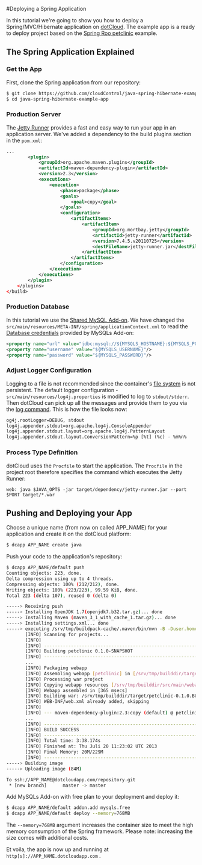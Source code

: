 #Deploying a Spring Application

In this tutorial we're going to show you how to deploy a Spring/MVC/Hibernate application on [dotCloud]. The example app is a ready to deploy project based on the [Spring Roo petclinic] example.

## The Spring Application Explained

### Get the App


First, clone the Spring application from our repository:

~~~bash
$ git clone https://github.com/cloudControl/java-spring-hibernate-example-app
$ cd java-spring-hibernate-example-app
~~~


### Production Server

The [Jetty Runner] provides a fast and easy way to run your app in an application server. We've added a dependency to the build plugins section in the `pom.xml`:

~~~xml
...
        <plugin>
            <groupId>org.apache.maven.plugins</groupId>
            <artifactId>maven-dependency-plugin</artifactId>
            <version>2.3</version>
            <executions>
                <execution>
                    <phase>package</phase>
                    <goals>
                        <goal>copy</goal>
                    </goals>
                    <configuration>
                        <artifactItems>
                            <artifactItem>
                                <groupId>org.mortbay.jetty</groupId>
                                <artifactId>jetty-runner</artifactId>
                                <version>7.4.5.v20110725</version>
                                <destFileName>jetty-runner.jar</destFileName>
                            </artifactItem>
                        </artifactItems>
                    </configuration>
                </execution>
            </executions>
        </plugin>
    </plugins>
</build>
~~~



### Production Database

In this tutorial we use the [Shared MySQL Add-on]. We have changed the `src/main/resources/META-INF/spring/applicationContext.xml` to read the [Database credentials] provided by MySQLs Add-on:

~~~xml
<property name="url" value="jdbc:mysql://${MYSQLS_HOSTNAME}:${MYSQLS_PORT}/${MYSQLS_DATABASE}"/>
<property name="username" value="${MYSQLS_USERNAME}"/>
<property name="password" value="${MYSQLS_PASSWORD}"/>
~~~

### Adjust Logger Configuration

Logging to a file is not recommended since the container's [file system] is not persistent. 
The default logger configuration - `src/main/resources/log4j.properties` is modified to log to `stdout/stderr`. 
Then dotCloud can pick up all the messages and provide them to you via the [log command]. This is how the file looks now:
~~~xml
og4j.rootLogger=DEBUG, stdout
log4j.appender.stdout=org.apache.log4j.ConsoleAppender
log4j.appender.stdout.layout=org.apache.log4j.PatternLayout
log4j.appender.stdout.layout.ConversionPattern=%p [%t] (%c) - %m%n%
~~~

### Process Type Definition

dotCloud uses the `Procfile` to start the application. The `Procfile` in the project root therefore specifies the command which executes the Jetty Runner:

~~~
web: java $JAVA_OPTS -jar target/dependency/jetty-runner.jar --port $PORT target/*.war
~~~


## Pushing and Deploying your App

Choose a unique name (from now on called APP_NAME) for your application and create it on the dotCloud platform:

~~~bash
$ dcapp APP_NAME create java
~~~

Push your code to the application's repository:

~~~bash
$ dcapp APP_NAME/default push
Counting objects: 223, done.
Delta compression using up to 4 threads.
Compressing objects: 100% (212/212), done.
Writing objects: 100% (223/223), 99.59 KiB, done.
Total 223 (delta 107), reused 0 (delta 0)

-----> Receiving push
-----> Installing OpenJDK 1.7(openjdk7.b32.tar.gz)... done
-----> Installing Maven (maven_3_1_with_cache_1.tar.gz)... done
-----> Installing settings.xml... done
-----> executing /srv/tmp/buildpack-cache/.maven/bin/mvn -B -Duser.home=/srv/tmp/builddir -Dmaven.repo.local=/srv/tmp/buildpack-cache/.m2/repository -s /srv/tmp/buildpack-cache/.m2/settings.xml -DskipTests=true clean install
       [INFO] Scanning for projects...
       [INFO]
       [INFO] ---------------------------------------------------------------
       [INFO] Building petclinic 0.1.0-SNAPSHOT
       [INFO] ---------------------------------------------------------------
       ...
       [INFO] Packaging webapp
       [INFO] Assembling webapp [petclinic] in [/srv/tmp/builddir/target/petclinic-0.1.0.BUILD-SNAPSHOT]
       [INFO] Processing war project
       [INFO] Copying webapp resources [/srv/tmp/builddir/src/main/webapp]
       [INFO] Webapp assembled in [365 msecs]
       [INFO] Building war: /srv/tmp/builddir/target/petclinic-0.1.0.BUILD-SNAPSHOT.war
       [INFO] WEB-INF/web.xml already added, skipping
       [INFO]
       [INFO] --- maven-dependency-plugin:2.3:copy (default) @ petclinic ---
       ...
       [INFO] ---------------------------------------------------------------
       [INFO] BUILD SUCCESS
       [INFO] ---------------------------------------------------------------
       [INFO] Total time: 3:38.174s
       [INFO] Finished at: Thu Juli 20 11:23:02 UTC 2013
       [INFO] Final Memory: 20M/229M
       [INFO] ---------------------------------------------------------------
-----> Building image
-----> Uploading image (84M)

To ssh://APP_NAME@dotcloudapp.com/repository.git
 * [new branch]      master -> master
~~~

Add MySQLs Add-on with free plan to your deployment and deploy it:

~~~bash
$ dcapp APP_NAME/default addon.add mysqls.free
$ dcapp APP_NAME/default deploy --memory=768MB
~~~

The `--memory=768MB` argument increases the container size to meet the high memory consumption of the Spring framework. Please note: increasing the size comes with additional costs.

Et voila, the app is now up and running at `http[s]://APP_NAME.dotcloudapp.com` .


[Spring Roo petclinic]: http://static.springsource.org/spring-roo/reference/html/intro.html#intro-exploring-sample
[Database credentials]: add-on-credentials
[Jetty Runner]: http://wiki.eclipse.org/Jetty/Howto/Using_Jetty_Runner
[dotCloud]: /
[file system]: ../../platform-documentation#non-persistent-filesystem
[log command]: ../../platform-documentation#logging
[Shared MySQL Add-on]: ../../add-on-documentation/data-storage/MySQLs
